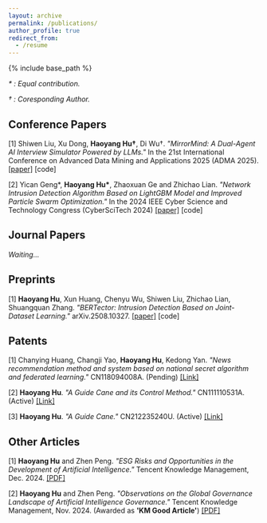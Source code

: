 ```yaml
---
layout: archive
permalink: /publications/
author_profile: true
redirect_from:
  - /resume
---
```


{% include base_path %}

*\* : Equal contribution.*

*† : Coresponding Author.*

Conference Papers
---
[1] Shiwen Liu, Xu Dong, **Haoyang Hu†**, Di Wu†. *"MirrorMind: A Dual-Agent AI Interview Simulator Powered by LLMs."* In the 21st International Conference on Advanced Data Mining and Applications 2025 (ADMA 2025). <a href="" target="_blank">[paper]</a> [code]

[2] Yican Geng\*, **Haoyang Hu\***, Zhaoxuan Ge and Zhichao Lian. *"Network Intrusion Detection Algorithm Based on LightGBM Model and Improved Particle Swarm Optimization."* In the 2024 IEEE Cyber Science and Technology Congress (CyberSciTech 2024) <a href="https://ieeexplore.ieee.org/abstract/document/10795674" target="_blank">[paper]</a> [code]

Journal Papers
---
*Waiting...*

Preprints
---
[1] **Haoyang Hu**, Xun Huang, Chenyu Wu, Shiwen Liu, Zhichao Lian, Shuangquan Zhang. *"BERTector: Intrusion Detection Based on Joint-Dataset Learning."* arXiv.2508.10327. <a href="https://arxiv.org/abs/2508.10327" target="_blank">[paper]</a> [code]

Patents
---
[1] Chanying Huang, Changji Yao, **Haoyang Hu**, Kedong Yan. *"News recommendation method and system based on national secret algorithm and federated learning."* CN118094008A. (Pending) <a href="https://patents.google.com/patent/CN118094008A" target="_blank">[Link]</a>

[2] **Haoyang Hu**. *"A Guide Cane and its Control Method."* CN111110531A. (Active) <a href="https://patents.google.com/patent/CN111110531A" target="_blank">[Link]</a>

[3] **Haoyang Hu**. *"A Guide Cane."* CN212235240U. (Active) <a href="https://patents.google.com/patent/CN212235240U" target="_blank">[Link]</a>

Other Articles
---
[1] **Haoyang Hu** and Zhen Peng. *"ESG Risks and Opportunities in the Development of Artificial Intelligence."* Tencent Knowledge Management, Dec. 2024. <a href="https://ALIENHHY.github.io/_pages/人工智能发展的ESG风险与机遇【终】.pdf" target="_blank">[PDF]</a>

[2] **Haoyang Hu** and Zhen Peng. *"Observations on the Global Governance Landscape of Artificial Intelligence Governance."* Tencent Knowledge Management, Nov. 2024. (Awarded as **'KM Good Article'**) <a href="https://ALIENHHY.github.io/_pages/人工智能治理全球治理态势观察.pdf" target="_blank">[PDF]</a>
